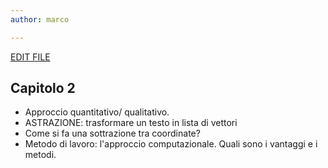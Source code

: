 ```yaml
---
author: marco

---
```


[EDIT FILE](https://github.com/olablit2/geoBoccaccio/edit/master/docs/2018-article/30-chapter2.md)


## Capitolo 2



* Approccio quantitativo/ qualitativo.
* ASTRAZIONE: trasformare un testo in lista di vettori
* Come si fa una sottrazione tra coordinate?
* Metodo di lavoro: l'approccio computazionale. Quali sono i vantaggi e i metodi.